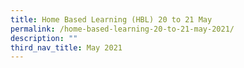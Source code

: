 ```yaml
---
title: Home Based Learning (HBL) 20 to 21 May
permalink: /home-based-learning-20-to-21-may-2021/
description: ""
third_nav_title: May 2021
---
```

